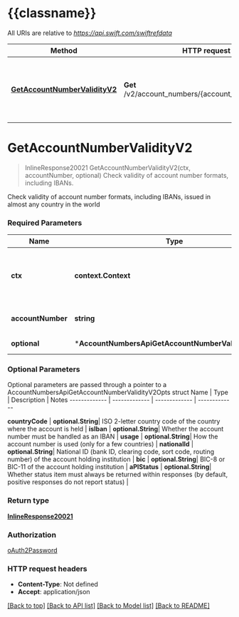 # {{classname}}

All URIs are relative to *https://api.swift.com/swiftrefdata*

Method | HTTP request | Description
------------- | ------------- | -------------
[**GetAccountNumberValidityV2**](AccountNumbersApi.md#GetAccountNumberValidityV2) | **Get** /v2/account_numbers/{account_number}/validity | Check validity of account number formats, including IBANs.

# **GetAccountNumberValidityV2**
> InlineResponse20021 GetAccountNumberValidityV2(ctx, accountNumber, optional)
Check validity of account number formats, including IBANs.

Check validity of account number formats, including IBANs, issued in almost any country in the world

### Required Parameters

Name | Type | Description  | Notes
------------- | ------------- | ------------- | -------------
 **ctx** | **context.Context** | context for authentication, logging, cancellation, deadlines, tracing, etc.
  **accountNumber** | **string**| Account number to validate | 
 **optional** | ***AccountNumbersApiGetAccountNumberValidityV2Opts** | optional parameters | nil if no parameters

### Optional Parameters
Optional parameters are passed through a pointer to a AccountNumbersApiGetAccountNumberValidityV2Opts struct
Name | Type | Description  | Notes
------------- | ------------- | ------------- | -------------

 **countryCode** | **optional.String**| ISO 2-letter country code of the country where the account is held | 
 **isIban** | **optional.String**| Whether the account number must be handled as an IBAN | 
 **usage** | **optional.String**| How the account number is used (only for a few countries) | 
 **nationalId** | **optional.String**| National ID (bank ID, clearing code, sort code, routing number) of the account holding institution | 
 **bic** | **optional.String**| BIC-8 or BIC-11 of the account holding institution | 
 **aPIStatus** | **optional.String**| Whether status item must always be returned within responses (by default, positive responses do not report status) | 

### Return type

[**InlineResponse20021**](inline_response_200_21.md)

### Authorization

[oAuth2Password](../README.md#oAuth2Password)

### HTTP request headers

 - **Content-Type**: Not defined
 - **Accept**: application/json

[[Back to top]](#) [[Back to API list]](../README.md#documentation-for-api-endpoints) [[Back to Model list]](../README.md#documentation-for-models) [[Back to README]](../README.md)

